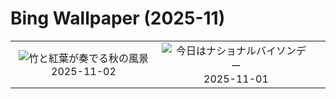 # Bing Wallpaper (2025-11)

|  |  |  |
|:---:|:---:|:---:|
| ![](https://www.bing.com/th?id=OHR.KyotoMaple_JA-JP9092721776_400x240.jpg "竹と紅葉が奏でる秋の風景") 2025-11-02 | ![](https://www.bing.com/th?id=OHR.BisonSprings_JA-JP2014731306_400x240.jpg "今日はナショナルバイソンデー") 2025-11-01 |  |
